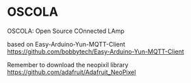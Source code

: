 # OSCOLA
OSCOLA: Open Source COnnected LAmp


based on Easy-Arduino-Yun-MQTT-Client
https://github.com/bobbytech/Easy-Arduino-Yun-MQTT-Client

Remember to download the neopixil library
https://github.com/adafruit/Adafruit_NeoPixel